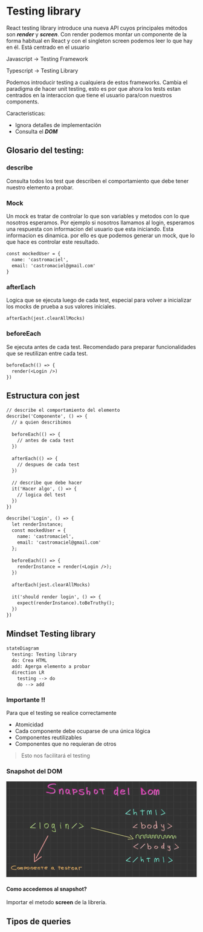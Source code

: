 # Testing library

React testing library introduce una nueva API cuyos principales métodos son _**render**_ y _**screen**_. Con render podemos montar un componente de la forma habitual en React y con el singleton screen podemos leer lo que hay en él. Está centrado en el usuario

Javascript -> Testing Framework

Typescript -> Testing Library

Podemos introducir testing a cualquiera de estos frameworks.
Cambia el paradigma de hacer unit testing, esto es por que ahora los tests estan centrados en la interaccion que tiene el usuario para/con nuestros components.

Caracteristicas: 

- Ignora detalles de implementación
- Consulta el _**DOM**_

## Glosario del testing:

### describe

Consulta todos los test que describen el comportamiento que debe tener nuestro elemento a probar.

### Mock

Un mock es tratar de controlar lo que son variables y metodos con lo que nosotros esperamos. Por ejemplo si nosotros llamamos al login, esperamos una respuesta con informacion del usuario que esta iniciando.
Esta informacion es dinamica. por ello es que podemos generar un mock, que lo que hace es controlar este resultado.

```tsx
const mockedUser = {
  name: 'castromaciel',
  email: 'castromaciel@gmail.com'
}
```

### afterEach

Logica que se ejecuta luego de cada test, especial para volver a inicializar los mocks de prueba a sus valores iniciales.

```tsx
afterEach(jest.clearAllMocks)
```

### beforeEach

Se ejecuta antes de cada test. Recomendado para preparar funcionalidades que se reutilizan entre cada test.

```tsx
beforeEach(() => {
  render(<Login />)
})
```

## Estructura con jest

```tsx
// describe el comportamiento del elemento
describe('Componente', () => {
  // a quien describimos

  beforeEach(() => {
    // antes de cada test
  })

  afterEach(() => {
    // despues de cada test
  })

  // describe que debe hacer
  it('Hacer algo', () => {
    // logica del test
  })
})
```

```tsx
describe('Login', () => {
  let renderInstance;
  const mockedUser = {
    name: 'castromaciel',
    email: 'castromaciel@gmail.com'
  };

  beforeEach(() => {
    renderInstance = render(<Login />);
  })

  afterEach(jest.clearAllMocks)

  it('should render login', () => {
    expect(renderInstance).toBeTruthy();
  })
})
```

## Mindset Testing library

```mermaid
stateDiagram
  testing: Testing library
  do: Crea HTML
  add: Agerga elemento a probar
  direction LR
    testing --> do
    do --> add
```

### Importante !!

Para que el testing se realice correctamente

- Atomicidad
- Cada componente debe ocuparse de una única lógica
- Componentes reutilizables
- Componentes que no requieran de otros

> Esto nos facilitará el testing

### Snapshot del DOM

![Snapshot del DOM](01-SnapshotDom.png)

#### Como accedemos al snapshot? 

Importar el metodo **screen** de la librería.

## Tipos de queries
